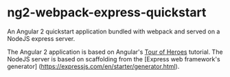 # ng2-webpack-express-quickstart
An Angular 2 quickstart application bundled with webpack and served on a NodeJS express server.

The Angular 2 application is based on Angular's [Tour of Heroes](https://angular.io/docs/ts/latest/tutorial/) tutorial. The NodeJS server is based on scaffolding from the [Express web framework's generator] (https://expressjs.com/en/starter/generator.html). 

